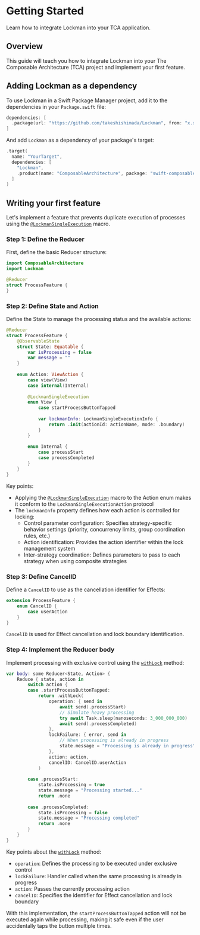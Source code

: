 # Getting Started

Learn how to integrate Lockman into your TCA application.

## Overview

This guide will teach you how to integrate Lockman into your The Composable Architecture (TCA) project and implement your first feature.

## Adding Lockman as a dependency

To use Lockman in a Swift Package Manager project, add it to the dependencies in your `Package.swift` file:

```swift
dependencies: [
  .package(url: "https://github.com/takeshishimada/Lockman", from: "x.x.x")
]
```

And add `Lockman` as a dependency of your package's target:

```swift
.target(
  name: "YourTarget",
  dependencies: [
    "Lockman",
    .product(name: "ComposableArchitecture", package: "swift-composable-architecture")
  ]
)
```

## Writing your first feature

Let's implement a feature that prevents duplicate execution of processes using the [`@LockmanSingleExecution`](<doc:SingleExecutionStrategy>) macro.

### Step 1: Define the Reducer

First, define the basic Reducer structure:

```swift
import ComposableArchitecture
import Lockman

@Reducer
struct ProcessFeature {
}
```

### Step 2: Define State and Action

Define the State to manage the processing status and the available actions:

```swift
@Reducer
struct ProcessFeature {
    @ObservableState
    struct State: Equatable {
        var isProcessing = false
        var message = ""
    }
    
    enum Action: ViewAction {
        case view(View)
        case internal(Internal)
        
        @LockmanSingleExecution
        enum View {
            case startProcessButtonTapped
            
            var lockmanInfo: LockmanSingleExecutionInfo {
                return .init(actionId: actionName, mode: .boundary)
            }
        }
        
        enum Internal {
            case processStart
            case processCompleted
        }
    }
}
```

Key points:

- Applying the [`@LockmanSingleExecution`](<doc:SingleExecutionStrategy>) macro to the Action enum makes it conform to the `LockmanSingleExecutionAction` protocol
- The `lockmanInfo` property defines how each action is controlled for locking:
  - Control parameter configuration: Specifies strategy-specific behavior settings (priority, concurrency limits, group coordination rules, etc.)
  - Action identification: Provides the action identifier within the lock management system
  - Inter-strategy coordination: Defines parameters to pass to each strategy when using composite strategies

### Step 3: Define CancelID

Define a `CancelID` to use as the cancellation identifier for Effects:

```swift
extension ProcessFeature {
    enum CancelID {
        case userAction
    }
}
```

`CancelID` is used for Effect cancellation and lock boundary identification.

### Step 4: Implement the Reducer body

Implement processing with exclusive control using the [`withLock`](<doc:Lock>) method:

```swift
var body: some Reducer<State, Action> {
    Reduce { state, action in
        switch action {
        case .startProcessButtonTapped:
            return .withLock(
                operation: { send in
                    await send(.processStart)
                    // Simulate heavy processing
                    try await Task.sleep(nanoseconds: 3_000_000_000)
                    await send(.processCompleted)
                },
                lockFailure: { error, send in
                    // When processing is already in progress
                    state.message = "Processing is already in progress"
                },
                action: action,
                cancelID: CancelID.userAction
            )
            
        case .processStart:
            state.isProcessing = true
            state.message = "Processing started..."
            return .none
            
        case .processCompleted:
            state.isProcessing = false
            state.message = "Processing completed"
            return .none
        }
    }
}
```

Key points about the [`withLock`](<doc:Lock>) method:

- `operation`: Defines the processing to be executed under exclusive control
- `lockFailure`: Handler called when the same processing is already in progress
- `action`: Passes the currently processing action
- `cancelID`: Specifies the identifier for Effect cancellation and lock boundary

With this implementation, the `startProcessButtonTapped` action will not be executed again while processing, making it safe even if the user accidentally taps the button multiple times.

